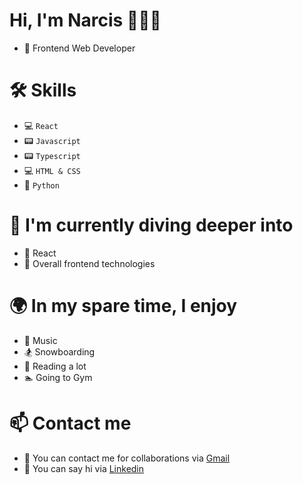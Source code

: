 # Hi, I'm Narcis 👋👋👋

* 🏢 Frontend Web Developer

# 🛠 Skills
* 💻 `React`
* 📟 `Javascript`
* 📟 `Typescript`
* 💻 `HTML & CSS`
* 📙 `Python`

# 🧠 I'm currently diving deeper into
* 🚀 React
* 🚀 Overall frontend technologies

# 🌍 In my spare time, I enjoy
* 🎵 Music
* 🏂 Snowboarding
* 📒 Reading a lot
* 🏊 Going to Gym

# 📫 Contact me
* 📧 You can contact me for collaborations via [Gmail](https://mail.google.com/mail/?view=cm&fs=1&to=narcis.gusa@gmail.com)
* 📮 You can say hi via [Linkedin](https://www.linkedin.com/in/narcis-gusa/)
